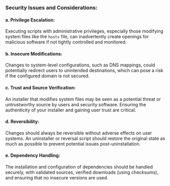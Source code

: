 ### Security Issues and Considerations:

#### a. Privilege Escalation:

Executing scripts with administrative privileges, especially those modifying system files like the `hosts` file, can inadvertently create openings for malicious software if not tightly controlled and monitored.

#### b. Insecure Modifications:

Changes to system-level configurations, such as DNS mappings, could potentially redirect users to unintended destinations, which can pose a risk if the configured domain is not secured.

#### c. Trust and Source Verification:

An installer that modifies system files may be seen as a potential threat or untrustworthy source by users and security software. Ensuring the authenticity of your installer and gaining user trust are critical.

#### d. Reversibility:

Changes should always be reversible without adverse effects on user systems. An uninstaller or reversal script should restore the original state as much as possible to prevent potential issues post-uninstallation.

#### e. Dependency Handling:

The installation and configuration of dependencies should be handled securely, with validated sources, verified downloads (using checksums), and ensuring that no insecure versions are used.